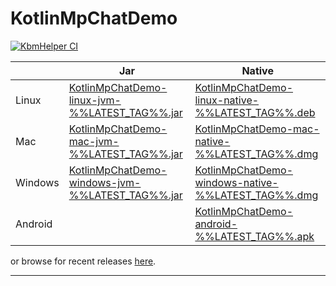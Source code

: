 # KotlinMpChatDemo

[![KbmHelper CI](https://github.com/SaschaZ/KotlinMpChatDemo/actions/workflows/main.yml/badge.svg?branch=%%LATEST_TAG%%)](https://github.com/SaschaZ/KotlinMpChatDemo/actions/workflows/main.yml)

|  | Jar | Native |
|---|-----|-----|
| Linux | [KotlinMpChatDemo-linux-jvm-%%LATEST_TAG%%.jar](https://zieger.dev/files/KbmHelper/%%LATEST_TAG%%/MpChatDemo-linux-jvm-%%LATEST_TAG%%.jar) | [KotlinMpChatDemo-linux-native-%%LATEST_TAG%%.deb](https://zieger.dev/files/KbmHelper/%%LATEST_TAG%%/MpChatDemo-linux-native-%%LATEST_TAG%%.deb) |
| Mac | [KotlinMpChatDemo-mac-jvm-%%LATEST_TAG%%.jar](https://zieger.dev/files/MpChatDemo/%%LATEST_TAG%%/MpChatDemo-mac-jvm-%%LATEST_TAG%%.jar) | [KotlinMpChatDemo-mac-native-%%LATEST_TAG%%.dmg](https://zieger.dev/files/MpChatDemo/%%LATEST_TAG%%/MpChatDemo-mac-native-%%LATEST_TAG%%.dmg) |
| Windows | [KotlinMpChatDemo-windows-jvm-%%LATEST_TAG%%.jar](https://zieger.dev/files/MpChatDemo/%%LATEST_TAG%%/MpChatDemo-windows-jvm-%%LATEST_TAG%%.jar) | [KotlinMpChatDemo-windows-native-%%LATEST_TAG%%.dmg](https://zieger.dev/files/MpChatDemo/%%LATEST_TAG%%/MpChatDemo-windows-native-%%LATEST_TAG%%.msi) |
| Android | | [KotlinMpChatDemo-android-%%LATEST_TAG%%.apk](https://zieger.dev/files/MpChatDemo/%%LATEST_TAG%%/MpChatDemo-android-%%LATEST_TAG%%.apk) |

or browse for recent releases [here](https://zieger.dev/files/MpChatDemo).

---

